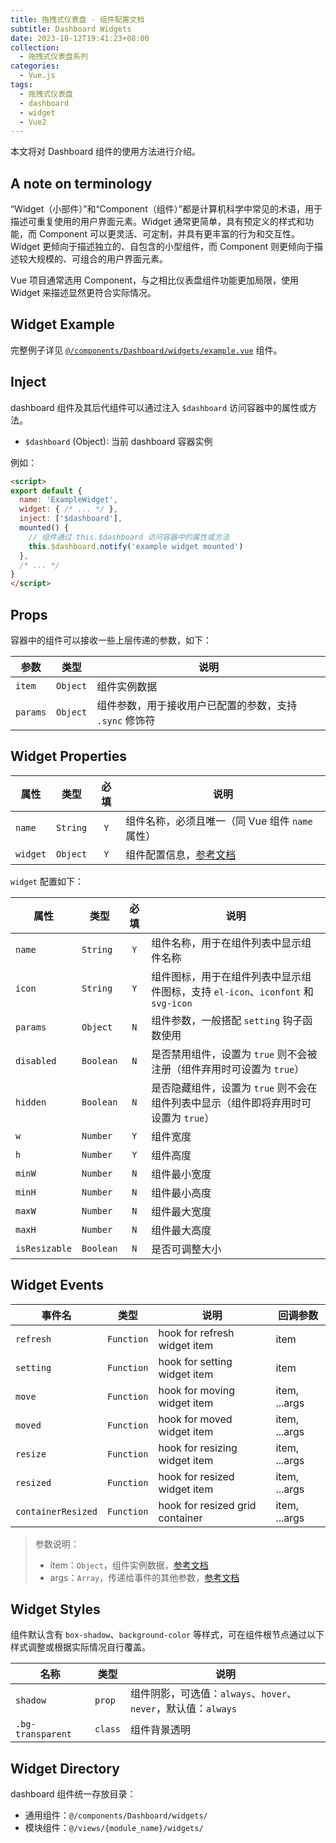 ```yaml
---
title: 拖拽式仪表盘 - 组件配置文档
subtitle: Dashboard Widgets
date: 2023-10-12T19:41:23+08:00
collection:
  - 拖拽式仪表盘系列
categories: 
  - Vue.js
tags: 
  - 拖拽式仪表盘
  - dashboard
  - widget
  - Vue2
---
```


本文将对 Dashboard 组件的使用方法进行介绍。

<!--more-->

## A note on terminology

“Widget（小部件）”和“Component（组件）”都是计算机科学中常见的术语，用于描述可重复使用的用户界面元素。Widget 通常更简单，具有预定义的样式和功能，而 Component 可以更灵活、可定制，并具有更丰富的行为和交互性。Widget 更倾向于描述独立的、自包含的小型组件，而 Component 则更倾向于描述较大规模的、可组合的用户界面元素。

Vue 项目通常选用 Component，与之相比仪表盘组件功能更加局限，使用 Widget 来描述显然更符合实际情况。

## Widget Example

完整例子详见 [`@/components/Dashboard/widgets/example.vue`][widget-example] 组件。

## Inject

dashboard 组件及其后代组件可以通过注入 `$dashboard` 访问容器中的属性或方法。

- `$dashboard` (Object): 当前 dashboard 容器实例

例如：

```html
<script>
export default {
  name: 'ExampleWidget',
  widget: { /* ... */ },
  inject: ['$dashboard'],
  mounted() {
    // 组件通过 this.$dashboard 访问容器中的属性或方法
    this.$dashboard.notify('example widget mounted')
  },
  /* ... */
}
</script>
```

## Props

容器中的组件可以接收一些上层传递的参数，如下：

| 参数         | 类型      | 说明                                                    |
| ------------ | --------- | ------------------------------------------------------- |
| `item`       | `Object`  | 组件实例数据                                            |
| `params`     | `Object`  | 组件参数，用于接收用户已配置的参数，支持 `.sync` 修饰符 |

## Widget Properties

| 属性     | 类型     | 必填 | 说明                                            |
| -------- | -------- | :--: | ----------------------------------------------- |
| `name`   | `String` | `Y`  | 组件名称，必须且唯一（同 Vue 组件 `name` 属性） |
| `widget` | `Object` | `Y`  | 组件配置信息，[参考文档][grid-item-properties]  |

`widget` 配置如下：

| 属性          | 类型      | 必填 | 说明                                                                                |
| ------------- | --------- | :--: | ----------------------------------------------------------------------------------- |
| `name`        | `String`  | `Y`  | 组件名称，用于在组件列表中显示组件名称                                              |
| `icon`        | `String`  | `Y`  | 组件图标，用于在组件列表中显示组件图标，支持 `el-icon`、`iconfont` 和 `svg-icon`    |
| `params`      | `Object`  | `N`  | 组件参数，一般搭配 `setting` 钩子函数使用                                           |
| `disabled`    | `Boolean` | `N`  | 是否禁用组件，设置为 `true` 则不会被注册（组件弃用时可设置为 `true`）               |
| `hidden`      | `Boolean` | `N`  | 是否隐藏组件，设置为 `true` 则不会在组件列表中显示（组件即将弃用时可设置为 `true`） |
| `w`           | `Number`  | `Y`  | 组件宽度                                                                            |
| `h`           | `Number`  | `Y`  | 组件高度                                                                            |
| `minW`        | `Number`  | `N`  | 组件最小宽度                                                                        |
| `minH`        | `Number`  | `N`  | 组件最小高度                                                                        |
| `maxW`        | `Number`  | `N`  | 组件最大宽度                                                                        |
| `maxH`        | `Number`  | `N`  | 组件最大高度                                                                        |
| `isResizable` | `Boolean` | `N`  | 是否可调整大小                                                                      |

## Widget Events

| 事件名             | 类型       | 说明                            | 回调参数      |
| ------------------ | ---------- | ------------------------------- | ------------- |
| `refresh`          | `Function` | hook for refresh widget item    | item          |
| `setting`          | `Function` | hook for setting widget item    | item          |
| `move`             | `Function` | hook for moving widget item     | item, ...args |
| `moved`            | `Function` | hook for moved widget item      | item, ...args |
| `resize`           | `Function` | hook for resizing widget item   | item, ...args |
| `resized`          | `Function` | hook for resized widget item    | item, ...args |
| `containerResized` | `Function` | hook for resized grid container | item, ...args |

> 参数说明：
>
> - item：`Object`，组件实例数据，[参考文档][grid-item-properties]
> - args：`Array`，传递给事件的其他参数，[参考文档][grid-item-events]

## Widget Styles

组件默认含有 `box-shadow`、`background-color` 等样式，可在组件根节点通过以下样式调整或根据实际情况自行覆盖。

| 名称              | 类型    | 说明                                                           |
| ----------------- | ------- | -------------------------------------------------------------- |
| `shadow`          | `prop`  | 组件阴影，可选值：`always`、`hover`、`never`，默认值：`always` |
| `.bg-transparent` | `class` | 组件背景透明                                                   |

## Widget Directory

dashboard 组件统一存放目录：

- 通用组件：`@/components/Dashboard/widgets/`
- 模块组件：`@/views/{module_name}/widgets/`

<!-- link reference definition -->
[widget-example]: <https://github.com/Lruihao/vue-el-demo/blob/main/src/components/Dashboard/widgets/example.vue>
[grid-item-properties]: <https://jbaysolutions.github.io/vue-grid-layout/zh/guide/properties.html#griditem>
[grid-item-events]: <https://jbaysolutions.github.io/vue-grid-layout/zh/guide/events.html#griditem>
